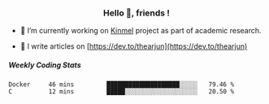 <h3 align="center">Hello 👋, friends !</h3>

- 🔭 I’m currently working on [Kinmel](https://github.com/thearjun/kinmel) project as part of academic research.

- 📝 I write articles on [https://dev.to/thearjun](https://dev.to/thearjun)


##### Weekly Coding Stats
<!--START_SECTION:waka-->
```text
Docker     46 mins         ████████████████████░░░░░   79.46 % 
C          12 mins         █████░░░░░░░░░░░░░░░░░░░░   20.50 % 
```
<!--END_SECTION:waka-->
